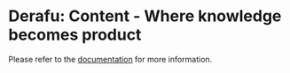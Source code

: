 # Derafu: Content - Where knowledge becomes product

Please refer to the [documentation](https://www.derafu.dev/docs/data/content) for more information.
